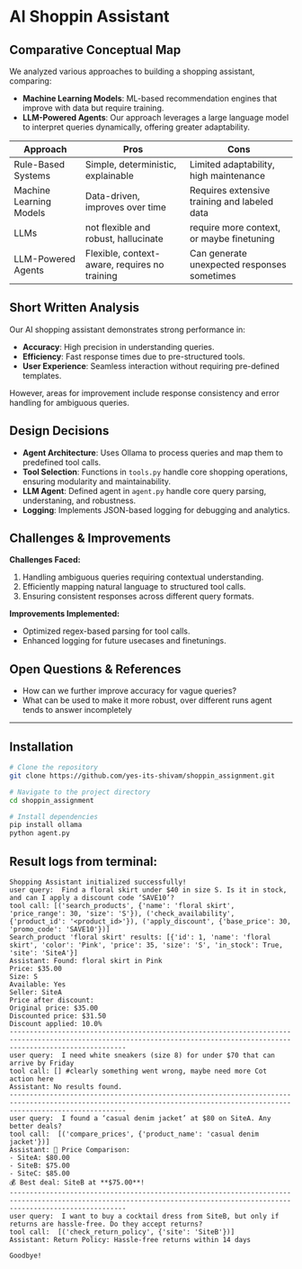 # AI Shoppin Assistant

## Comparative Conceptual Map
We analyzed various approaches to building a shopping assistant, comparing:
- **Machine Learning Models**: ML-based recommendation engines that improve with data but require training.
- **LLM-Powered Agents**: Our approach leverages a large language model to interpret queries dynamically, offering greater adaptability.

| Approach                | Pros                                           | Cons                                            |
|-------------------------|-----------------------------------------------|------------------------------------------------|
| Rule-Based Systems      | Simple, deterministic, explainable           | Limited adaptability, high maintenance        |
| Machine Learning Models | Data-driven, improves over time              | Requires extensive training and labeled data  |
| LLMs                    | not flexible and robust, hallucinate         | require more context, or maybe finetuning     |
| LLM-Powered Agents      | Flexible, context-aware, requires no training| Can generate unexpected responses sometimes  |

## Short Written Analysis
Our AI shopping assistant demonstrates strong performance in:
- **Accuracy**: High precision in understanding queries.
- **Efficiency**: Fast response times due to pre-structured tools.
- **User Experience**: Seamless interaction without requiring pre-defined templates.

However, areas for improvement include response consistency and error handling for ambiguous queries.

## Design Decisions
- **Agent Architecture**: Uses Ollama to process queries and map them to predefined tool calls.
- **Tool Selection**: Functions in `tools.py` handle core shopping operations, ensuring modularity and maintainability.
- **LLM Agent**: Defined agent in `agent.py` handle core query parsing, understaning, and robustness.
- **Logging**: Implements JSON-based logging for debugging and analytics.

## Challenges & Improvements
**Challenges Faced:**
1. Handling ambiguous queries requiring contextual understanding.
2. Efficiently mapping natural language to structured tool calls.
3. Ensuring consistent responses across different query formats.

**Improvements Implemented:**
- Optimized regex-based parsing for tool calls.
- Enhanced logging for future usecases and finetunings.

## Open Questions & References
- How can we further improve accuracy for vague queries?
- What can be used to make it more robust, over different runs agent tends to answer incompletely

---
## Installation
```bash
# Clone the repository
git clone https://github.com/yes-its-shivam/shoppin_assignment.git

# Navigate to the project directory
cd shoppin_assignment

# Install dependencies
pip install ollama
python agent.py
```

## Result logs from terminal:
```(base) PS C:\Users\shivam\Desktop\shoppin> python .\agent.py
Shopping Assistant initialized successfully!
user query:  Find a floral skirt under $40 in size S. Is it in stock, and can I apply a discount code ‘SAVE10’?
tool call: [('search_products', {'name': 'floral skirt', 'price_range': 30, 'size': 'S'}), ('check_availability', {'product_id': '<product_id>'}), ('apply_discount', {'base_price': 30, 'promo_code': 'SAVE10'})]
Search_product 'floral skirt' results: [{'id': 1, 'name': 'floral skirt', 'color': 'Pink', 'price': 35, 'size': 'S', 'in_stock': True, 'site': 'SiteA'}] 
Assistant: Found: floral skirt in Pink
Price: $35.00
Size: S
Available: Yes
Seller: SiteA
Price after discount:
Original price: $35.00
Discounted price: $31.50
Discount applied: 10.0%
-------------------------------------------------------------------------------------------------------------------------------------------------------------------------
user query:  I need white sneakers (size 8) for under $70 that can arrive by Friday
tool call: [] #clearly something went wrong, maybe need more Cot action here
Assistant: No results found.
-------------------------------------------------------------------------------------------------------------------------------------------------------------------------
user query:  I found a ‘casual denim jacket’ at $80 on SiteA. Any better deals?
tool call:  [('compare_prices', {'product_name': 'casual denim jacket'})]
Assistant: 🔎 Price Comparison:
- SiteA: $80.00
- SiteB: $75.00
- SiteC: $85.00
💰 Best deal: SiteB at **$75.00**!
-------------------------------------------------------------------------------------------------------------------------------------------------------------------------
user query:  I want to buy a cocktail dress from SiteB, but only if returns are hassle-free. Do they accept returns?
tool call:  [('check_return_policy', {'site': 'SiteB'})]
Assistant: Return Policy: Hassle-free returns within 14 days

Goodbye!
